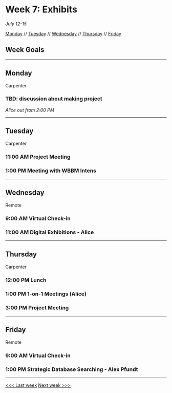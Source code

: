 # Week 7: Exhibits

*July 12-15*

[Monday](#monday) // [Tuesday](#tuesday) // [Wednesday](#wednesday) // [Thursday](#thursday) // [Friday](#friday)

## Week Goals

---

## Monday
Carpenter

### TBD: discussion about making project

*Alice out from 2:00 PM*

---

## Tuesday
Carpenter

### 11:00 AM  Project Meeting

### 1:00 PM Meeting with WBBM Intens
---

## Wednesday
Remote

### 9:00 AM Virtual Check-in

### 11:00 AM Digital Exhibitions - Alice

---

## Thursday
Carpenter

### 12:00 PM  Lunch

### 1:00 PM  1-on-1 Meetings (Alice)

### 3:00 PM  Project Meeting 

---

## Friday
Remote

### 9:00 AM  Virtual Check-in

### 1:00 PM  Strategic Database Searching - Alex Pfundt

---

[<<< Last week](/06-maps.md) [Next week >>>](08-sustain.md)
